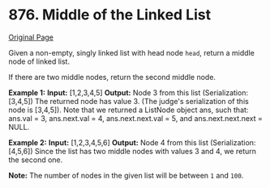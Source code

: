 # 876. Middle of the Linked List

[Original Page](https://leetcode.com/problems/middle-of-the-linked-list/)

Given a non-empty, singly linked list with head node `head`, return a middle node of linked list.

If there are two middle nodes, return the second middle node.

**Example 1:**
**Input:** [1,2,3,4,5]
**Output:** Node 3 from this list (Serialization: [3,4,5])
The returned node has value 3.  (The judge's serialization of this node is [3,4,5]).
Note that we returned a ListNode object ans, such that:
ans.val = 3, ans.next.val = 4, ans.next.next.val = 5, and ans.next.next.next = NULL.

**Example 2:**
**Input:** [1,2,3,4,5,6]
**Output:** Node 4 from this list (Serialization: [4,5,6])
Since the list has two middle nodes with values 3 and 4, we return the second one.

**Note:**
The number of nodes in the given list will be between `1` and `100`.
